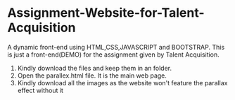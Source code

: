 # Assignment-Website-for-Talent-Acquisition
A dynamic front-end using HTML,CSS,JAVASCRIPT and BOOTSTRAP.
This is just a front-end(DEMO) for the assignment given by Talent Acquisition.
1. Kindly download the files and keep them in an folder.
2. Open the parallex.html file. It is the main web page.
3. Kindly download all the images as the website won't feature the parallax effect without it
